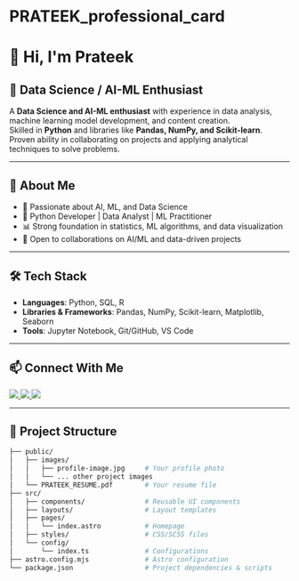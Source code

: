 # PRATEEK_professional_card

# 👋 Hi, I'm Prateek  

## 🌟 Data Science / AI-ML Enthusiast  

A **Data Science and AI-ML enthusiast** with experience in data analysis, machine learning model development, and content creation.  
Skilled in **Python** and libraries like **Pandas, NumPy, and Scikit-learn**.  
Proven ability in collaborating on projects and applying analytical techniques to solve problems.  

---

## 🚀 About Me  
- 🔬 Passionate about AI, ML, and Data Science  
- 🐍 Python Developer | Data Analyst | ML Practitioner  
- 📊 Strong foundation in statistics, ML algorithms, and data visualization  
- 🤝 Open to collaborations on AI/ML and data-driven projects  

---

## 🛠️ Tech Stack  
- **Languages**: Python, SQL, R  
- **Libraries & Frameworks**: Pandas, NumPy, Scikit-learn, Matplotlib, Seaborn  
- **Tools**: Jupyter Notebook, Git/GitHub, VS Code  

---

## 📫 Connect With Me  

<p align="left">
  <a href="https://www.linkedin.com/in/prateek-singh-109473188/" target="_blank">
    <img src="https://img.shields.io/badge/LinkedIn-0A66C2?style=for-the-badge&logo=linkedin&logoColor=white" />
  </a>
  <a href="https://github.com/Prateeksingh84" target="_blank">
    <img src="https://img.shields.io/badge/GitHub-181717?style=for-the-badge&logo=github&logoColor=white" />
  </a>
  <a href="https://drive.google.com/file/d/1i3bdYQf2pmpLF7XwizbnxhLu40GISQYR/view?usp=sharing" target="_blank">
    <img src="https://img.shields.io/badge/Resume-4285F4?style=for-the-badge&logo=google-drive&logoColor=white" />
  </a>
</p>  

---

## 📂 Project Structure  

```bash
├── public/
│   ├── images/
│   │   ├── profile-image.jpg     # Your profile photo
│   │   └── ... other project images
│   └── PRATEEK_RESUME.pdf        # Your resume file
├── src/
│   ├── components/               # Reusable UI components
│   ├── layouts/                  # Layout templates
│   ├── pages/
│   │   └── index.astro           # Homepage
│   ├── styles/                   # CSS/SCSS files
│   └── config/
│       └── index.ts              # Configurations
├── astro.config.mjs              # Astro configuration
└── package.json                  # Project dependencies & scripts

